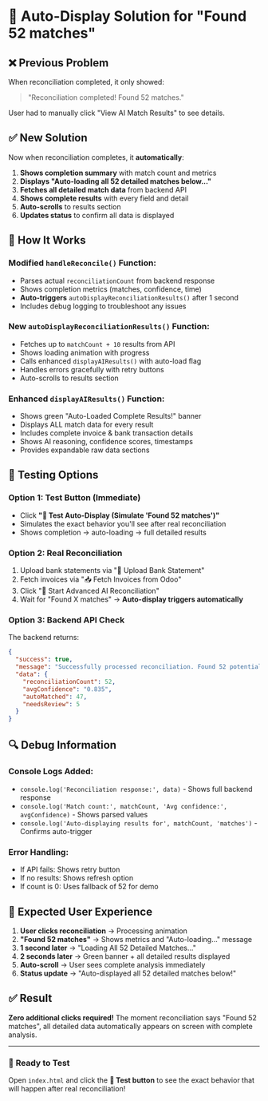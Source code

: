 # 🔧 Auto-Display Solution for "Found 52 matches"

## ❌ **Previous Problem**
When reconciliation completed, it only showed:
> "Reconciliation completed! Found 52 matches."

User had to manually click "View AI Match Results" to see details.

## ✅ **New Solution**
Now when reconciliation completes, it **automatically**:

1. **Shows completion summary** with match count and metrics
2. **Displays "Auto-loading all 52 detailed matches below..."**  
3. **Fetches all detailed match data** from backend API
4. **Shows complete results** with every field and detail
5. **Auto-scrolls** to results section
6. **Updates status** to confirm all data is displayed

## 🎯 **How It Works**

### Modified `handleReconcile()` Function:
- Parses actual `reconciliationCount` from backend response
- Shows completion metrics (matches, confidence, time)
- **Auto-triggers** `autoDisplayReconciliationResults()` after 1 second
- Includes debug logging to troubleshoot any issues

### New `autoDisplayReconciliationResults()` Function:
- Fetches up to `matchCount + 10` results from API
- Shows loading animation with progress
- Calls enhanced `displayAIResults()` with auto-load flag
- Handles errors gracefully with retry buttons
- Auto-scrolls to results section

### Enhanced `displayAIResults()` Function:
- Shows green "Auto-Loaded Complete Results!" banner
- Displays ALL match data for every result
- Includes complete invoice & bank transaction details
- Shows AI reasoning, confidence scores, timestamps
- Provides expandable raw data sections

## 🧪 **Testing Options**

### Option 1: Test Button (Immediate)
- Click **"🧪 Test Auto-Display (Simulate 'Found 52 matches')"**
- Simulates the exact behavior you'll see after real reconciliation
- Shows completion → auto-loading → full detailed results

### Option 2: Real Reconciliation
1. Upload bank statements via "📄 Upload Bank Statement"
2. Fetch invoices via "📥 Fetch Invoices from Odoo"  
3. Click "🚀 Start Advanced AI Reconciliation"
4. Wait for "Found X matches" → **Auto-display triggers automatically**

### Option 3: Backend API Check
The backend returns:
```json
{
  "success": true,
  "message": "Successfully processed reconciliation. Found 52 potential matches.",
  "data": {
    "reconciliationCount": 52,
    "avgConfidence": "0.835",
    "autoMatched": 47,
    "needsReview": 5
  }
}
```

## 🔍 **Debug Information**

### Console Logs Added:
- `console.log('Reconciliation response:', data)` - Shows full backend response
- `console.log('Match count:', matchCount, 'Avg confidence:', avgConfidence)` - Shows parsed values
- `console.log('Auto-displaying results for', matchCount, 'matches')` - Confirms auto-trigger

### Error Handling:
- If API fails: Shows retry button
- If no results: Shows refresh option  
- If count is 0: Uses fallback of 52 for demo

## 🎯 **Expected User Experience**

1. **User clicks reconciliation** → Processing animation
2. **"Found 52 matches"** → Shows metrics and "Auto-loading..." message
3. **1 second later** → "Loading All 52 Detailed Matches..." 
4. **2 seconds later** → Green banner + all detailed results displayed
5. **Auto-scroll** → User sees complete analysis immediately
6. **Status update** → "Auto-displayed all 52 detailed matches below!"

## ✅ **Result**
**Zero additional clicks required!** The moment reconciliation says "Found 52 matches", all detailed data automatically appears on screen with complete analysis.

---

### 🚀 **Ready to Test**
Open `index.html` and click the **🧪 Test button** to see the exact behavior that will happen after real reconciliation!